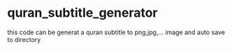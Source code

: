# quran_subtitle_generator
this code can be generat a quran subtitle to png,jpg,... image and auto save to directory
